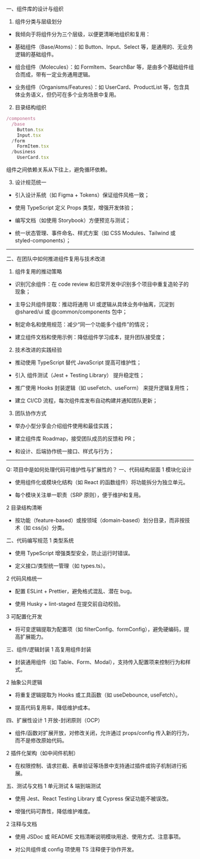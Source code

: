 一、组件库的设计与组织

1. 组件分类与层级划分

- 我倾向于将组件分为三个层级，以便更清晰地组织和复用：

- 基础组件（Base/Atoms）：如 Button、Input、Select 等，是通用的、无业务逻辑的基础组件。

- 组合组件（Molecules）：如 FormItem、SearchBar 等，是由多个基础组件组合而成，带有一定业务通用逻辑。

- 业务组件（Organisms/Features）：如 UserCard、ProductList 等，包含具体业务语义，但仍可在多个业务场景中复用。

2. 目录结构组织

```js
/components
  /base
    Button.tsx
    Input.tsx
  /form
    FormItem.tsx
  /business
    UserCard.tsx
```

组件之间依赖关系从下往上，避免循环依赖。

3. 设计规范统一

- 引入设计系统（如 Figma + Tokens）保证组件风格一致；

- 使用 TypeScript 定义 Props 类型，增强开发体验；

- 编写文档（如使用 Storybook）方便预览与测试；

- 统一状态管理、事件命名、样式方案（如 CSS Modules、Tailwind 或 styled-components）；

---

二、在团队中如何推进组件复用与技术改进

1. 组件复用的推动策略

- 识别冗余组件：在 code review 和日常开发中识别多个项目中重复造轮子的现象；

- 主导公共组件提取：推动将通用 UI 或逻辑从具体业务中抽离，沉淀到 @shared/ui 或 @common/components 包中；

- 制定命名和使用规范：减少“同一个功能多个组件”的情况；

- 建立组件文档和使用示例：降低组件学习成本，提升团队接受度；

2. 技术改进的实践经验

- 推动使用 TypeScript 替代 JavaScript 提高可维护性；

- 引入 组件测试（Jest + Testing Library） 提升稳定性；

- 推广使用 Hooks 封装逻辑（如 useFetch、useForm） 来提升逻辑复用性；

- 建立 CI/CD 流程，每次组件库发布自动构建并通知团队更新；

3. 团队协作方式

- 举办小型分享会介绍组件使用和最佳实践；

- 建立组件库 Roadmap，接受团队成员的反馈和 PR；

- 和设计、后端协作统一接口、样式与行为；

---

Q: 项目中是如何处理代码可维护性与扩展性的？
一、代码结构层面
1 模块化设计

- 使用组件化或模块化结构（如 React 的函数组件）将功能拆分为独立单元。

- 每个模块关注单一职责（SRP 原则），便于维护和复用。

2 目录结构清晰

- 按功能（feature-based）或按领域（domain-based）划分目录，而非按技术（如 css/js）分类。

二、代码编写规范
1 类型系统

- 使用 TypeScript 增强类型安全，防止运行时错误。

- 定义接口/类型统一管理（如 types.ts）。

2 代码风格统一

- 配置 ESLint + Prettier，避免格式混乱、潜在 bug。

- 使用 Husky + lint-staged 在提交前自动校验。

3 可配置化开发

- 将可变逻辑提取为配置项（如 filterConfig、formConfig），避免硬编码，提高扩展能力。

三、组件/逻辑封装
1 高复用组件封装

- 封装通用组件（如 Table、Form、Modal），支持传入配置项来控制行为和样式。

2 抽象公共逻辑

- 将重复逻辑提取为 Hooks 或工具函数（如 useDebounce, useFetch）。

- 提高代码复用率，降低维护成本。

四、扩展性设计
1 开放-封闭原则（OCP）

- 组件/函数对扩展开放，对修改关闭，允许通过 props/config 传入新的行为，而不是修改原始代码。

2 插件化架构（如中间件机制）

- 在权限控制、请求拦截、表单验证等场景中支持通过插件或钩子机制进行拓展。

五、测试与文档
1 单元测试 & 端到端测试

- 使用 Jest、React Testing Library 或 Cypress 保证功能不被误改。

- 增强代码可靠性，降低维护难度。

2 注释与文档

- 使用 JSDoc 或 README 文档清晰说明模块用途、使用方式、注意事项。

- 对公共组件或 config 项使用 TS 注释便于协作开发。
